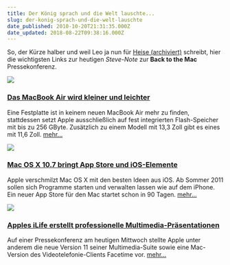 ```yaml
---
title: Der König sprach und die Welt lauschte...
slug: der-konig-sprach-und-die-welt-lauschte
date_published: 2010-10-20T21:31:35.000Z
date_updated: 2018-08-22T09:38:16.000Z
---
```


So, der Kürze halber und weil Leo ja nun für [Heise (archiviert)](http://web.archive.org/web/20101023053532/http://www.fscklog.com:80/2010/10/in-eigener-sache-%C3%A4nderungen-beim-fscklog.html) schreibt, hier die wichtigsten Links zur heutigen *Steve-Note* zur **Back to the Mac** Pressekonferenz.

[![](//www.heise.de/imgs/18/5/8/5/5/0/0/Bildschirmfoto_2010-10-20_um_22.56.06-5886645503367026.png)](http://www.heise.de/newsticker/meldung/Das-MacBook-Air-wird-kleiner-und-leichter-1122324.html)

### [Das MacBook Air wird kleiner und leichter](http://www.heise.de/newsticker/meldung/Das-MacBook-Air-wird-kleiner-und-leichter-1122324.html)

Eine Festplatte ist in keinem neuen MacBook Air mehr zu finden, stattdessen setzt Apple ausschließlich auf fest integrierten Flash-Speicher mit bis zu 256 GByte. Zusätzlich zu einem Modell mit 13,3 Zoll gibt es eines mit 11,6 Zoll. [mehr...](http://www.heise.de/newsticker/meldung/Das-MacBook-Air-wird-kleiner-und-leichter-1122324.html)

[![](//www.heise.de/imgs/18/5/8/5/4/8/2/lion-38b2827d1e20ff8c.png)](http://www.heise.de/newsticker/meldung/Mac-OS-X-10-7-bringt-App-Store-und-iOS-Elemente-1122306.html)

### [Mac OS X 10.7 bringt App Store und iOS-Elemente](http://www.heise.de/newsticker/meldung/Mac-OS-X-10-7-bringt-App-Store-und-iOS-Elemente-1122306.html)

Apple verschmilzt Mac OS X mit den besten Ideen aus iOS. Ab Sommer 2011 sollen sich Programme starten und verwalten lassen wie auf dem iPhone. Ein neuer App Store für den Mac startet schon in 90 Tagen. [mehr...](http://www.heise.de/newsticker/meldung/Mac-OS-X-10-7-bringt-App-Store-und-iOS-Elemente-1122306.html)

[![](//www.heise.de/imgs/18/5/8/5/4/8/0/Bildschirmfoto_2010-10-20_um_20.56.56-f804d6e82730168d.png)](http://www.heise.de/newsticker/meldung/Apples-iLife-erstellt-professionelle-Multimedia-Praesentationen-1122304.html)

### [Apples iLife erstellt professionelle Multimedia-Präsentationen](http://www.heise.de/newsticker/meldung/Apples-iLife-erstellt-professionelle-Multimedia-Praesentationen-1122304.html)

Auf einer Pressekonferenz am heutigen Mittwoch stellte Apple unter anderem die neue Version 11 seiner Multimedia-Suite sowie eine Mac-Version des Videotelefonie-Clients Facetime vor. [mehr...](http://www.heise.de/newsticker/meldung/Apples-iLife-erstellt-professionelle-Multimedia-Praesentationen-1122304.html)
